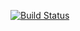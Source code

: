 [![Build Status](https://travis-ci.org/AntonBurduzha/react_test_app.svg?branch=master)](https://travis-ci.org/AntonBurduzha/react_test_app)

